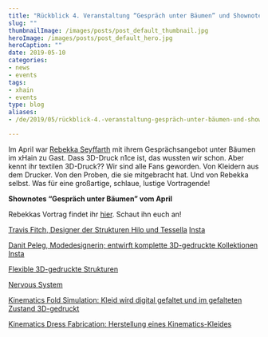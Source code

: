 ```yaml
---
title: "Rückblick 4. Veranstaltung “Gespräch unter Bäumen” und Shownotes"
slug: ""
thumbnailImage: /images/posts/post_default_thumbnail.jpg
heroImage: /images/posts/post_default_hero.jpg
heroCaption: ""
date: 2019-05-10
categories:
- news
- events
tags:
- xhain
- events
type: blog
aliases: 
- /de/2019/05/rückblick-4.-veranstaltung-gespräch-unter-bäumen-und-shownotes/

---
```


Im April war [Rebekka Seyffarth](https://twitter.com/Kurfuerstin) mit ihrem Gesprächsangebot unter Bäumen im xHain zu Gast. Dass 3D-Druck n1ce ist, das wussten wir schon. Aber kennt ihr textilen 3D-Druck?? Wir sind alle Fans geworden. Von Kleidern aus dem Drucker. Von den Proben, die sie mitgebracht hat. Und von Rebekka selbst. Was für eine großartige, schlaue, lustige Vortragende! 
<!-- more -->


**Shownotes “Gespräch unter Bäumen” vom April**

Rebekkas Vortrag findet ihr [hier](/img/textileflaechenausdem3Ddrucker.pdf). Schaut ihn euch an!

[Travis Fitch, Designer der Strukturen Hilo und Tessella](https://fitchwork.com/) 
[Insta](https://www.instagram.com/fitchwork/)

[Danit Peleg, Modedesignerin; entwirft komplette 3D-gedruckte Kollektionen](https://danitpeleg.com/)
[Insta](https://www.instagram.com/danitpeleg3d/)

[Flexible 3D-gedruckte Strukturen](https://www.3ders.org/articles/20140128-3d-printed-flexible-textiles-a-stitch-toward-personalized-clothing.html)

[Nervous System](https://n-e-r-v-o-u-s.com/)

[Kinematics Fold Simulation: Kleid wird digital gefaltet und im gefalteten Zustand 3D-gedruckt](https://n-e-r-v-o-u-s.com/projects/albums/kinematics-fold/)

[Kinematics Dress Fabrication: Herstellung eines Kinematics-Kleides](https://n-e-r-v-o-u-s.com/projects/albums/dress-fabrication/)


